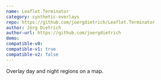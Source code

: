 ```yaml
---
name: Leaflet.Terminator
category: synthetic-overlays
repo: https://github.com/joergdietrich/Leaflet.Terminator
author: Jörg Dietrich
author-url: https://github.com/joergdietrich
demo: 
compatible-v0:
compatible-v1: true
compatible-v2: false
---
```


Overlay day and night regions on a map.
